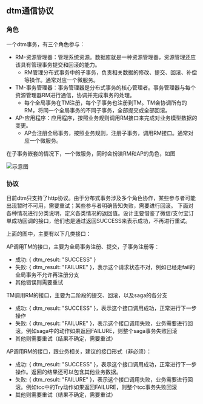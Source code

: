 ## dtm通信协议

### 角色
一个dtm事务，有三个角色参与：

- RM-资源管理器：管理系统资源。数据库就是一种资源管理器，资源管理还应该具有管理事务提交和回滚的能力。
  * RM管理分布式事务中的子事务，负责相关数据的修改、提交、回滚、补偿等操作。通常对应一个微服务。
- TM-事务管理器：事务管理器是分布式事务的核心管理者。事务管理器与每个资源管理器RM进行通信，协调并完成事务的处理。
  * 每个全局事务在TM注册，每个子事务也注册到TM。TM会协调所有的RM，将同一个全局事务的不同子事务，全部提交或全部回滚。
- AP-应用程序：应用程序，按照业务规则调用RM接口来完成对业务模型数据的变更。
  * AP会注册全局事务，按照业务规则，注册子事务，调用RM接口。通常对应一个微服务。

在子事务嵌套的情况下，一个微服务，同时会扮演RM和AP的角色，如图

<img src="https://pic1.zhimg.com/80/v2-b6645d3aedefe42ffe8395faa1a94224_1440w.png" alt="示意图">

### 协议

目前dtm只支持了http协议。由于分布式事务涉及多个角色协作，某些参与者可能出现暂时不可用，需要重试；某些参与者明确告知失败，需要进行回滚。
下面对各种情况进行分类说明，定义各类情况的返回值。设计主要借鉴了微信/支付宝订单成功回调的接口，他们也是通过返回SUCCESS来表示成功，不再进行重试。

上面的图中，主要有以下几类接口：

AP调用TM的接口，主要为全局事务注册、提交，子事务注册等：
  - 成功: { dtm_result: "SUCCESS" }
  - 失败: { dtm_result: "FAILURE" }，表示这个请求状态不对，例如已经走fail的全局事务不允许再注册分支
  - 其他错误则需要重试

TM调用RM的接口，主要为二阶段的提交、回滚，以及saga的各分支
  - 成功: { dtm_result: "SUCCESS" }，表示这个接口调用成功，正常进行下一步操作
  - 失败: { dtm_result: "FAILURE" }，表示这个接口调用失败，业务需要进行回滚。例如saga中的动作如果返回FAILURE，则整个saga事务失败回滚
  - 其他则需要重试（结果不确定，需要重试）

AP调用RM的接口，跟业务相关，建议的接口形式（非必须）：
  - 成功: { dtm_result: "SUCCESS" }，表示这个接口调用成功，正常进行下一步操作。返回的结果还可以包含其他业务数据。
  - 失败: { dtm_result: "FAILURE" }，表示这个接口调用失败，业务需要进行回滚。例如tcc中的Try动作如果返回FAILURE，则整个tcc事务失败回滚
  - 其他则需要重试（结果不确定，需要重试）
